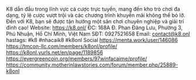 K8 dẫn đầu trong lĩnh vực cá cược trực tuyến, mang đến kho trò chơi đa dạng, tỷ lệ cược vượt trội và các chương trình khuyến mãi không thể bỏ lỡ. Đến với K8, bạn sẽ được tận hưởng một sân chơi chuyên nghiệp và giải trí đỉnh cao!
Website: https://k8.onl/
ĐC: 168A Đ. Phan Đăng Lưu, Phường 3, Phú Nhuận, Hồ Chí Minh, Việt Nam
SĐT: 0927521658
Email: contact@k8.onl
hastags: #k8 #nhacaik8 #k8onl
Social
https://menta.work/user/146086
https://tmcon-llc.com/members/k8onl/profile/
https://k8onl.yurls.net/en/page/1189856
https://evergreencoin.org/members/97winfacaime/profile/
https://community.motherinlawstories.com/forum/member.php/25889-k8onl